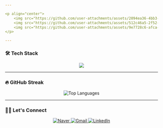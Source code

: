 ```yaml
---

<p align="center">
    <img src="https://github.com/user-attachments/assets/2094ea36-4bb3-4e90-8a12-c2332a39a09a" alt="Flutter Logo" />
    <img src="https://github.com/user-attachments/assets/512c46a5-2f52-4dd0-9067-5e756538b496" alt="Apple Logo" />
    <img src="https://github.com/user-attachments/assets/9e7728c6-afca-4af2-b079-8f04fece400c" alt="Android Logo" />
</p>

---
```


### 🛠 Tech Stack

<p align="center">
  <a href="https://skillicons.dev">
    <img src="https://skillicons.dev/icons?i=dart,flutter,java,androidstudio,swift,apple,spring,idea,eclipse,vscode,vim,linux,ubuntu,arduino,raspberrypi,firebase,sqlite,notion,github,figma&perline=10&theme=light" />
  </a>
</p>

---

### 🔥 GitHub Streak

<!-- GitHub 통계 -->

<p align="center">
    <img src="https://github-readme-stats.vercel.app/api/top-langs/?username=innoo47&layout=compact&hide_border=true" alt="Top Languages" />
</p>

---

### 🧑‍💻 Let's Connect
<p align="center">
    <a href="mailto:i0n4h0o7@naver.com">
        <img src="https://img.shields.io/badge/Naver-23A254?style=for-the-badge&logo=naver&logoColor=white" alt="Naver" />
    </a>
    <a href="mailto:i0n4h0o7@gmail.com">
        <img src="https://img.shields.io/badge/Gmail-D14836?style=for-the-badge&logo=gmail&logoColor=white" alt="Gmail" />
    </a>
     <a href="https://linkedin.com/in/인호-박-262803328">
        <img src="https://img.shields.io/badge/LinkedIn-0077B5?style=for-the-badge&logo=linkedin&logoColor=white" alt="LinkedIn" />
    </a>
</p>

